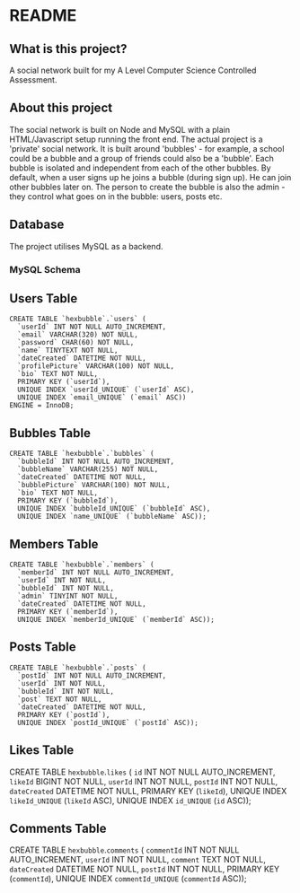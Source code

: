 # README #
## What is this project? ##
A social network built for my A Level Computer Science Controlled Assessment. 

## About this project ##
The social network is built on Node and MySQL with a plain HTML/Javascript setup running the front end.
The actual project is a 'private' social network. It is built around 'bubbles' - for example, a school could be a bubble and a group of friends could also be a 'bubble'.
Each bubble is isolated and independent from each of the other bubbles. 
By default, when a user signs up he joins a bubble (during sign up). He can join other bubbles later on. 
The person to create the bubble is also the admin - they control what goes on in the bubble: users, posts etc. 

## Database ##
The project utilises MySQL as a backend.

### MySQL Schema ###
## Users Table ##
	CREATE TABLE `hexbubble`.`users` (
	  `userId` INT NOT NULL AUTO_INCREMENT,
	  `email` VARCHAR(320) NOT NULL,
	  `password` CHAR(60) NOT NULL,
	  `name` TINYTEXT NOT NULL,
	  `dateCreated` DATETIME NOT NULL,
	  `profilePicture` VARCHAR(100) NOT NULL,
	  `bio` TEXT NOT NULL,
	  PRIMARY KEY (`userId`),
	  UNIQUE INDEX `userId_UNIQUE` (`userId` ASC),
	  UNIQUE INDEX `email_UNIQUE` (`email` ASC))
	ENGINE = InnoDB;

## Bubbles Table ##
	CREATE TABLE `hexbubble`.`bubbles` (
	  `bubbleId` INT NOT NULL AUTO_INCREMENT,
	  `bubbleName` VARCHAR(255) NOT NULL,
	  `dateCreated` DATETIME NOT NULL,
	  `bubblePicture` VARCHAR(100) NOT NULL,
	  `bio` TEXT NOT NULL,
	  PRIMARY KEY (`bubbleId`),
	  UNIQUE INDEX `bubbleId_UNIQUE` (`bubbleId` ASC),
	  UNIQUE INDEX `name_UNIQUE` (`bubbleName` ASC));

## Members Table ##
	CREATE TABLE `hexbubble`.`members` (
	  `memberId` INT NOT NULL AUTO_INCREMENT,
	  `userId` INT NOT NULL,
	  `bubbleId` INT NOT NULL,
	  `admin` TINYINT NOT NULL,
	  `dateCreated` DATETIME NOT NULL,
	  PRIMARY KEY (`memberId`),
	  UNIQUE INDEX `memberId_UNIQUE` (`memberId` ASC));

## Posts Table ##
	CREATE TABLE `hexbubble`.`posts` (
	  `postId` INT NOT NULL AUTO_INCREMENT,
	  `userId` INT NOT NULL,
	  `bubbleId` INT NOT NULL,
	  `post` TEXT NOT NULL,
	  `dateCreated` DATETIME NOT NULL,
	  PRIMARY KEY (`postId`),
	  UNIQUE INDEX `postId_UNIQUE` (`postId` ASC));

## Likes Table ##
CREATE TABLE `hexbubble`.`likes` (
  `id` INT NOT NULL AUTO_INCREMENT,
  `likeId` BIGINT NOT NULL,
  `userId` INT NOT NULL,
  `postId` INT NOT NULL,
  `dateCreated` DATETIME NOT NULL,
  PRIMARY KEY (`likeId`),
  UNIQUE INDEX `likeId_UNIQUE` (`likeId` ASC),
  UNIQUE INDEX `id_UNIQUE` (`id` ASC));

## Comments Table ##
CREATE TABLE `hexbubble`.`comments` (
  `commentId` INT NOT NULL AUTO_INCREMENT,
  `userId` INT NOT NULL,
  `comment` TEXT NOT NULL,
  `dateCreated` DATETIME NOT NULL,
  `postId` INT NOT NULL,
  PRIMARY KEY (`commentId`),
  UNIQUE INDEX `commentId_UNIQUE` (`commentId` ASC));





